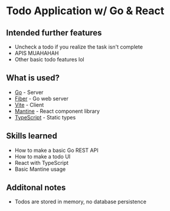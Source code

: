 # Todo Application w/ Go & React

## Intended further features
* Uncheck a todo if you realize the task isn't complete
* APIS MUAHAHAH
* Other basic todo features lol

## What is used?
* [Go](https://go.dev/) - Server
* [Fiber](https://github.com/gofiber/fiber) - Go web server
* [Vite](https://vitejs.dev/) - Client
* [Mantine](https://mantine.dev/) - React component library
* [TypeScript](https://www.typescriptlang.org/) - Static types

## Skills learned
* How to make a basic Go REST API
* How to make a todo UI
* React with TypeScript
* Basic Mantine usage

## Additonal notes
* Todos are stored in memory, no database persistence